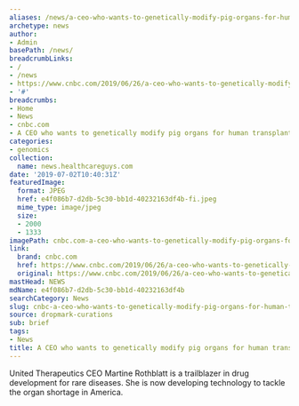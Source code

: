 ```yaml
---
aliases: /news/a-ceo-who-wants-to-genetically-modify-pig-organs-for-human-transplant
archetype: news
author:
- Admin
basePath: /news/
breadcrumbLinks:
- /
- /news
- https://www.cnbc.com/2019/06/26/a-ceo-who-wants-to-genetically-modify-pig-organs-for-human-transplant.html
- '#'
breadcrumbs:
- Home
- News
- cnbc.com
- A CEO who wants to genetically modify pig organs for human transplant
categories:
- genomics
collection:
  name: news.healthcareguys.com
date: '2019-07-02T10:40:31Z'
featuredImage:
  format: JPEG
  href: e4f086b7-d2db-5c30-bb1d-40232163df4b-fi.jpeg
  mime_type: image/jpeg
  size:
  - 2000
  - 1333
imagePath: cnbc.com-a-ceo-who-wants-to-genetically-modify-pig-organs-for-human-transplant
link:
  brand: cnbc.com
  href: https://www.cnbc.com/2019/06/26/a-ceo-who-wants-to-genetically-modify-pig-organs-for-human-transplant.html
  original: https://www.cnbc.com/2019/06/26/a-ceo-who-wants-to-genetically-modify-pig-organs-for-human-transplant.html
mastHead: NEWS
mdName: e4f086b7-d2db-5c30-bb1d-40232163df4b
searchCategory: News
slug: cnbc-a-ceo-who-wants-to-genetically-modify-pig-organs-for-human-transplant
source: dropmark-curations
sub: brief
tags:
- News
title: A CEO who wants to genetically modify pig organs for human transplant
---
```


United Therapeutics CEO Martine Rothblatt is a trailblazer in drug development for rare diseases. She is now developing technology to tackle the organ shortage in America.